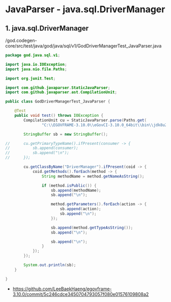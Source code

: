 # JavaParser - java.sql.DriverManager

## 1. java.sql.DriverManager

/god.codegen-core/src/test/java/god/java/sql/v1/GodDriverManagerTest_JavaParser.java

```java
package god.java.sql.v1;

import java.io.IOException;
import java.nio.file.Paths;

import org.junit.Test;

import com.github.javaparser.StaticJavaParser;
import com.github.javaparser.ast.CompilationUnit;

public class GodDriverManagerTest_JavaParser {

	@Test
	public void test() throws IOException {
		CompilationUnit cu = StaticJavaParser.parse(Paths.get(
				"C:\\EGOVFRAME-3.10.0\\eGovCI-3.10.0_64bit\\bin\\jdk8u242-b08\\src\\java\\sql", "DriverManager.java"));

		StringBuffer sb = new StringBuffer();

//		cu.getPrimaryTypeName().ifPresent(consumer -> {
//			sb.append(consumer);
//			sb.append("\n");
//		});

		cu.getClassByName("DriverManager").ifPresent(coid -> {
			coid.getMethods().forEach(method -> {
				String methodName = method.getNameAsString();

				if (method.isPublic()) {
					sb.append(methodName);
					sb.append("\n");

					method.getParameters().forEach(action -> {
						sb.append(action);
						sb.append("\n");
					});

					sb.append(method.getTypeAsString());
					sb.append("\n");

					sb.append("\n");
				}
			});
		});

		System.out.println(sb);
	}

}
```

- https://github.com/LeeBaekHaeng/egovframe-3.10.0/commit/5c246cdce3450704793057f080e01576109808a2
